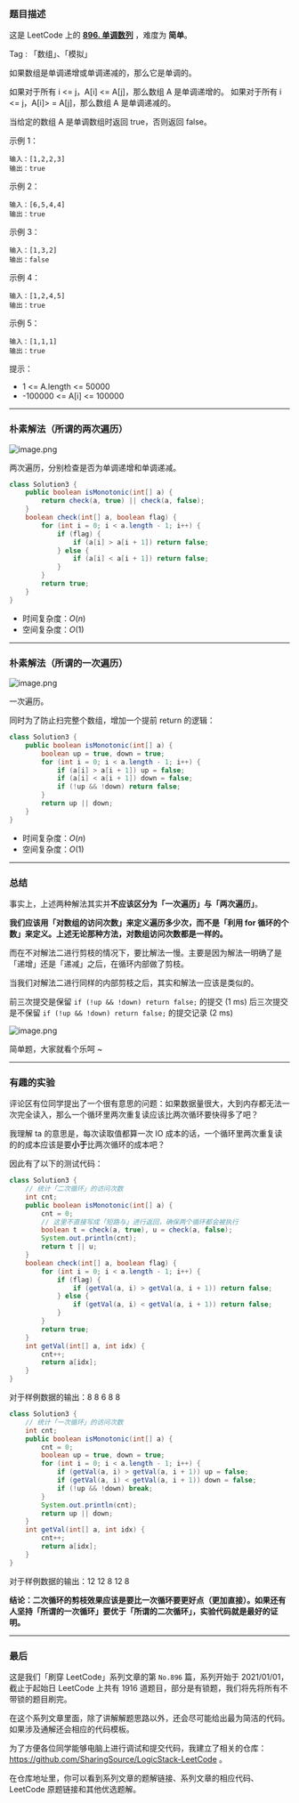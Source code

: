 ### 题目描述

这是 LeetCode 上的 **[896. 单调数列](https://leetcode-cn.com/problems/monotonic-array/solution/wei-shi-yao-yi-ci-bian-li-yao-bi-liang-c-uglp/)** ，难度为 **简单**。

Tag : 「数组」、「模拟」



如果数组是单调递增或单调递减的，那么它是单调的。

如果对于所有 i <= j，A[i] <= A[j]，那么数组 A 是单调递增的。 如果对于所有 i <= j，A[i]> = A[j]，那么数组 A 是单调递减的。

当给定的数组 A 是单调数组时返回 true，否则返回 false。


示例 1：
```
输入：[1,2,2,3]
输出：true
```
示例 2：
```
输入：[6,5,4,4]
输出：true
```
示例 3：
```
输入：[1,3,2]
输出：false
```
示例 4：
```
输入：[1,2,4,5]
输出：true
```
示例 5：
```
输入：[1,1,1]
输出：true
```

提示：
* 1 <= A.length <= 50000
* -100000 <= A[i] <= 100000

---

### 朴素解法（所谓的两次遍历）

![image.png](https://pic.leetcode-cn.com/1614476997-iuTSds-image.png)

两次遍历，分别检查是否为单调递增和单调递减。

```java []
class Solution3 {
    public boolean isMonotonic(int[] a) {
        return check(a, true) || check(a, false);
    }
    boolean check(int[] a, boolean flag) {
        for (int i = 0; i < a.length - 1; i++) {
            if (flag) {
                if (a[i] > a[i + 1]) return false;
            } else {
                if (a[i] < a[i + 1]) return false;
            }
        }
        return true;
    }
}
```
* 时间复杂度：$O(n)$
* 空间复杂度：$O(1)$

***

### 朴素解法（所谓的一次遍历）

![image.png](https://pic.leetcode-cn.com/1614478585-uOlUEC-image.png)

一次遍历。

同时为了防止扫完整个数组，增加一个提前 return 的逻辑：

```java 
class Solution3 {
    public boolean isMonotonic(int[] a) {
        boolean up = true, down = true;
        for (int i = 0; i < a.length - 1; i++) {
            if (a[i] > a[i + 1]) up = false;
            if (a[i] < a[i + 1]) down = false;
            if (!up && !down) return false;
        }
        return up || down;
    }
}
```
* 时间复杂度：$O(n)$
* 空间复杂度：$O(1)$

***

### 总结

事实上，上述两种解法其实并**不应该区分为「一次遍历」与「两次遍历」**。

**我们应该用「对数组的访问次数」来定义遍历多少次，而不是「利用 for 循环的个数」来定义。上述无论那种方法，对数组访问次数都是一样的。**

而在不对解法二进行剪枝的情况下，要比解法一慢。主要是因为解法一明确了是「递增」还是「递减」之后，在循环内部做了剪枝。

当我们对解法二进行同样的内部剪枝之后，其实和解法一应该是类似的。

前三次提交是保留 `if (!up && !down) return false;` 的提交 (1 ms)
后三次提交是不保留 `if (!up && !down) return false;` 的提交记录 (2 ms)

![image.png](https://pic.leetcode-cn.com/1614478817-Axsxmf-image.png)

简单题，大家就看个乐呵 ~ 

***

### 有趣的实验

评论区有位同学提出了一个很有意思的问题：如果数据量很大，大到内存都无法一次完全读入，那么一个循环里两次重复读应该比两次循环要快得多了吧？

我理解 ta 的意思是，每次读取值都算一次 IO 成本的话，一个循环里两次重复读的的成本应该是要**小于**比两次循环的成本吧？

因此有了以下的测试代码：

```java
class Solution3 {
    // 统计「二次循环」的访问次数
    int cnt;
    public boolean isMonotonic(int[] a) {
        cnt = 0;
        // 这里不直接写成「短路与」进行返回，确保两个循环都会被执行
        boolean t = check(a, true), u = check(a, false); 
        System.out.println(cnt);
        return t || u;
    }
    boolean check(int[] a, boolean flag) {
        for (int i = 0; i < a.length - 1; i++) {
            if (flag) {
                if (getVal(a, i) > getVal(a, i + 1)) return false;
            } else {
                if (getVal(a, i) < getVal(a, i + 1)) return false;
            }
        }
        return true;
    }
    int getVal(int[] a, int idx) {
        cnt++;
        return a[idx];
    }
}
```
对于样例数据的输出：8 8 6 8 8

```java
class Solution3 {
    // 统计「一次循环」的访问次数
    int cnt;
    public boolean isMonotonic(int[] a) {
        cnt = 0;
        boolean up = true, down = true;
        for (int i = 0; i < a.length - 1; i++) {
            if (getVal(a, i) > getVal(a, i + 1)) up = false;
            if (getVal(a, i) < getVal(a, i + 1)) down = false;
            if (!up && !down) break;
        }
        System.out.println(cnt);
        return up || down;
    }
    int getVal(int[] a, int idx) {
        cnt++;
        return a[idx];
    }
}
```
对于样例数据的输出：12 12 8 12 8

**结论：二次循环的剪枝效果应该是要比一次循环要更好点（更加直接）。如果还有人坚持「所谓的一次循环」要优于「所谓的二次循环」，实验代码就是最好的证明。**

---

### 最后

这是我们「刷穿 LeetCode」系列文章的第 `No.896` 篇，系列开始于 2021/01/01，截止于起始日 LeetCode 上共有 1916 道题目，部分是有锁题，我们将先将所有不带锁的题目刷完。

在这个系列文章里面，除了讲解解题思路以外，还会尽可能给出最为简洁的代码。如果涉及通解还会相应的代码模板。

为了方便各位同学能够电脑上进行调试和提交代码，我建立了相关的仓库：https://github.com/SharingSource/LogicStack-LeetCode 。

在仓库地址里，你可以看到系列文章的题解链接、系列文章的相应代码、LeetCode 原题链接和其他优选题解。

